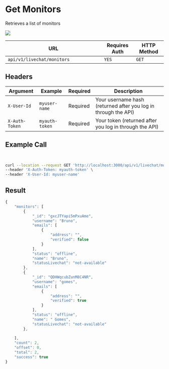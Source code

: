 # Get Monitors

Retrieves a list of monitors&#x20;

![](../../../../../../../.gitbook/assets/enterprise.jpg)

<table><thead><tr><th width="290.3333333333333">URL</th><th>Requires Auth</th><th>HTTP Method</th></tr></thead><tbody><tr><td><code>api/v1/livechat/monitors</code></td><td><code>YES</code></td><td><code>GET</code></td></tr></tbody></table>

## Headers

| Argument       | Example        | Required | Description                                                    |
| -------------- | -------------- | -------- | -------------------------------------------------------------- |
| `X-User-Id`    | `myuser-name`  | Required | Your username hash (returned after you log in through the API) |
| `X-Auth-Token` | `myauth-token` | Required | Your token (returned after you log in through the API)         |

## Example Call

```bash


curl --location --request GET 'http://localhost:3000/api/v1/livechat/monitors' \
--header 'X-Auth-Token: myauth-token' \
--header 'X-User-Id: myuser-name'
```

## Result

```javascript
{
    "monitors": [
        {
            "_id": "gxcJTYapi5mPxuAme",
            "username": "Bruno",
            "emails": [
                {
                    "address": "",
                    "verified": false
                }
            ],
            "status": "offline",
            "name": "Bruno",
            "statusLivechat": "not-available"
        },
        {
            "_id": "QDHWqcubZunM8C4NR",
            "username": "gomes",
            "emails": [
                {
                    "address": "",
                    "verified": true
                }
            ],
            "status": "offline",
            "name": " Gomes",
            "statusLivechat": "not-available"
        },
        
    ],
    "count": 2,
    "offset": 0,
    "total": 2,
    "success": true
}
```
